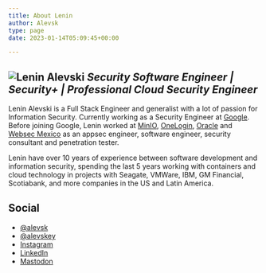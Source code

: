 ```yaml
---
title: About Lenin
author: Alevsk
type: page
date: 2023-01-14T05:09:45+00:00

---
```


![Lenin Alevski](/images/avatar.jpeg#floatleft)
*Security Software Engineer | Security+ | Professional Cloud Security Engineer*
---

Lenin Alevski is a Full Stack Engineer and generalist with a lot of passion for Information Security. Currently working as a Security Engineer at [Google](https://www.google.com/). Before joining Google, Lenin worked at [MinIO](https://min.io/), [OneLogin](https://www.onelogin.com/), [Oracle](https://www.oracle.com/mx/index.html) and [Websec Mexico](https://www.websec.mx/) as an appsec engineer, software engineer, security consultant and penetration tester.

Lenin have over 10 years of experience between software development and information security, spending the last 5 years working with containers and cloud technology in projects with Seagate, VMWare, IBM, GM Financial, Scotiabank, and more companies in the US and Latin America.

## Social

- [@alevsk](https://twitter.com/alevsk)
- [@alevskey](https://twitter.com/alevskey)
- [Instagram](https://www.instagram.com/alevsk/)
- [LinkedIn](https://www.linkedin.com/in/alevsk/)
- [Mastodon](https://infosec.exchange/@alevsk)
